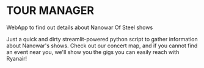 # TOUR MANAGER
WebApp to find out details about Nanowar Of Steel shows

Just a quick and dirty streamlit-powered python script to gather information about Nanowar's shows.
Check out our concert map, and if you cannot find an event near you, we'll show you the gigs you can easily reach with Ryanair!
